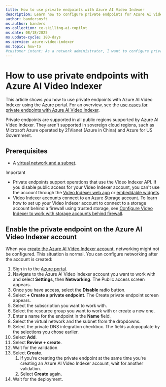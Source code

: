 ```yaml
---
title: How to use private endpoints with Azure AI Video Indexer
description: Learn how to configure private endpoints for Azure AI Video Indexer to ensure secure and private connectivity within your virtual network.
author: bandersmsft
ms.author: banders
ms.collection: ce-skilling-ai-copilot
ms.date: 08/18/2025
ms.update-cycle: 180-days
ms.service: azure-video-indexer
ms.topic: how-to
#customer intent: As a network administrator, I want to configure private endpoints for Azure AI Video Indexer to ensure secure and private connectivity within my virtual network.
---
```


# How to use private endpoints with Azure AI Video Indexer

This article shows you how to use private endpoints with Azure AI Video Indexer using the Azure portal. For an overview, see the [use cases for private endpoints with Azure AI Video Indexer](private-endpoint-overview.md).

Private endpoints are supported in all public regions supported by Azure AI Video Indexer. They aren't supported in sovereign cloud regions, such as Microsoft Azure operated by 21Vianet (Azure in China) and Azure for US Government.

## Prerequisites

- A [virtual network and a subnet](/azure/virtual-network/quick-create-portal).

> [!IMPORTANT]
> - Private endpoints support operations that use the Video Indexer API. If you disable public access for your Video Indexer account, you can't use the account through the [Video Indexer web app](https://www.videoindexer.ai/) or [embeddable widgets](video-indexer-embed-widgets.md).
> - Video Indexer accounts connect to an Azure Storage account. To learn how to set up your Video Indexer account to connect to a storage account behind a firewall using trusted storage, see [Configure Video Indexer to work with storage accounts behind firewall](storage-behind-firewall.md).

## Enable the private endpoint on the Azure AI Video Indexer account

When you [create the Azure AI Video Indexer account](create-account.md), networking might not be configured. This situation is normal. You can configure networking after the account is created:

1. Sign in to the [Azure portal](https://portal.azure.com).
1. Navigate to the Azure AI Video Indexer account you want to work with and select **Settings**, then **Networking**. The Public access screen appears.
1. Once you have access, select the **Disable** radio button.
1. Select **+ Create a private endpoint**. The Create private endpoint screen appears.
1. Select the subscription you want to work with.
1. Select the resource group you want to work with or create a new one.
1. Enter a name for the endpoint in the **Name** field.
1. Select the virtual network and the subnet from the dropdowns.
1. Select the private DNS integration checkbox. The fields autopopulate by the selections you chose earlier.
1. Select **Add**.
1. Select **Review + create**.
1. Wait for the validation.
1. Select **Create**.
    1. If you're creating the private endpoint at the same time you're creating an Azure AI Video Indexer account, wait for another validation.
    1. Select **Create** again.
1. Wait for the deployment.
